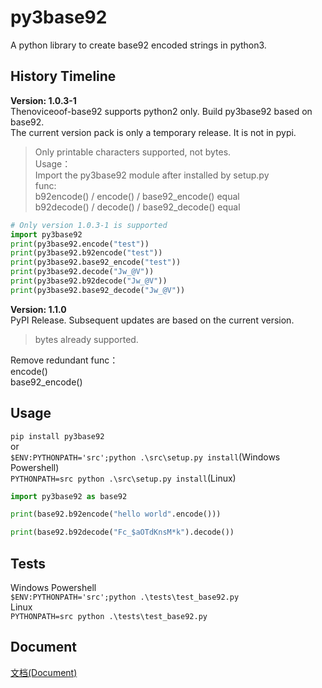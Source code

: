 # py3base92

A python library to create base92 encoded strings in python3.

## History Timeline
**Version: 1.0.3-1**  
Thenoviceoof-base92 supports python2 only. Build py3base92 based on base92.  
The current version pack is only a temporary release. It is not in pypi.   
> Only printable characters supported, not bytes.  
> Usage：  
> Import the py3base92 module after installed by setup.py   
func:  
b92encode() / encode() / base92_encode()  equal  
b92decode() / decode() / base92_decode()  equal  
```python
# Only version 1.0.3-1 is supported  
import py3base92
print(py3base92.encode("test"))
print(py3base92.b92encode("test"))
print(py3base92.base92_encode("test"))
print(py3base92.decode("Jw_@V"))
print(py3base92.b92decode("Jw_@V"))
print(py3base92.base92_decode("Jw_@V"))
```


**Version: 1.1.0**  
PyPI Release. Subsequent updates are based on the current version.      
> bytes already supported.    

Remove redundant func：  
encode()  
base92_encode()  



## Usage  

`pip install py3base92`  
or  
`$ENV:PYTHONPATH='src';python .\src\setup.py install`(Windows Powershell)  
`PYTHONPATH=src python .\src\setup.py install`(Linux)  

```python
import py3base92 as base92

print(base92.b92encode("hello world".encode()))

print(base92.b92decode("Fc_$aOTdKnsM*k").decode())
```



## Tests
Windows Powershell  
`$ENV:PYTHONPATH='src';python .\tests\test_base92.py`  
Linux  
`PYTHONPATH=src python .\tests\test_base92.py`  


## Document
[文档(Document)](https://github.com/Gu-f/py3base92/wiki/%E4%BD%BF%E7%94%A8%E6%96%87%E6%A1%A3(Document))  
